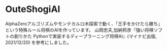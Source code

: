 # OuteShogiAI

AlphaZeroアルゴリズムやモンテカルロ木探索で動く、「王手をかけたら勝ち」という特殊ルール将棋のAIを作っています。
山岡忠夫,加納邦彦『強い将棋ソフトの創りかた Pythonで実装するディープラーニング将棋AI』(マイナビ出版, 2021/12/20)
を参考にしました。
